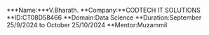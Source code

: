 ***Name:***V.Bharath.
**Company:**CODTECH IT SOLUTIONS
**ID:CT08D58466
**Domain:Data Science
**Duration:September 25/9/2024 to October 25/10/2024
**Mentor:Muzammil

